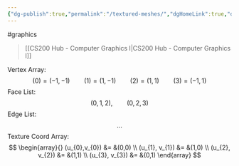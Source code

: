 ```yaml
---
{"dg-publish":true,"permalink":"/textured-meshes/","dgHomeLink":true,"dgPassFrontmatter":false}
---
```


#graphics 
> [[CS200 Hub - Computer Graphics I|CS200 Hub - Computer Graphics I]]

<style>
.container {font-family: sans-serif; text-align: center;}
.button-wrapper button {z-index: 1;height: 40px; width: 100px; margin: 10px;padding: 5px;}
.excalidraw .App-menu_top .buttonList { display: flex;}
.excalidraw-wrapper { height: 800px; margin: 50px; position: relative;}
:root[dir="ltr"] .excalidraw .layer-ui__wrapper .zen-mode-transition.App-menu_bottom--transition-left {transform: none;}
</style><script src="https://unpkg.com/react@17/umd/react.production.min.js"></script><script src="https://unpkg.com/react-dom@17/umd/react-dom.production.min.js"></script><script type="text/javascript" src="https://unpkg.com/@excalidraw/excalidraw@0.12.0/dist/excalidraw.production.min.js"></script><div id="Textured_Meshes_2022-10-17_1451.38.excalidraw.md1"></div><script>(function(){const InitialData={"type":"excalidraw","version":2,"source":"https://excalidraw.com","elements":[{"id":"Lf98CbJRC2CwlhIMUH_ib","type":"rectangle","x":-117.5999755859375,"y":-195.84375762939453,"width":310.4000244140625,"height":216,"angle":0,"strokeColor":"#000000","backgroundColor":"transparent","fillStyle":"hachure","strokeWidth":1,"strokeStyle":"solid","roughness":0,"opacity":100,"groupIds":[],"strokeSharpness":"sharp","seed":2030450301,"version":169,"versionNonce":821914333,"isDeleted":false,"boundElements":[{"id":"nF5ZuDnqzf8E618Vy8iIl","type":"arrow"},{"id":"vIQNoEWJ78SijL_6TZaQ0","type":"arrow"}],"updated":1666043693000,"link":null,"locked":false},{"id":"nF5ZuDnqzf8E618Vy8iIl","type":"arrow","x":-119.20001220703125,"y":21.756248474121094,"width":320,"height":0,"angle":0,"strokeColor":"#000000","backgroundColor":"transparent","fillStyle":"hachure","strokeWidth":1,"strokeStyle":"solid","roughness":0,"opacity":100,"groupIds":[],"strokeSharpness":"round","seed":1959299315,"version":93,"versionNonce":2013855091,"isDeleted":false,"boundElements":null,"updated":1666043693000,"link":null,"locked":false,"points":[[0,0],[320,0]],"lastCommittedPoint":null,"startBinding":{"elementId":"Lf98CbJRC2CwlhIMUH_ib","focus":1.0148148713288483,"gap":1.60003662109375},"endBinding":{"elementId":"XNI2JQCu","focus":0.02400146484375,"gap":4.99993896484375},"startArrowhead":null,"endArrowhead":"arrow"},{"id":"vIQNoEWJ78SijL_6TZaQ0","type":"arrow","x":-116.79998779296875,"y":19.35625457763672,"width":0,"height":224.8000030517578,"angle":0,"strokeColor":"#000000","backgroundColor":"transparent","fillStyle":"hachure","strokeWidth":1,"strokeStyle":"solid","roughness":0,"opacity":100,"groupIds":[],"strokeSharpness":"round","seed":1690737715,"version":91,"versionNonce":656803645,"isDeleted":false,"boundElements":null,"updated":1666043693000,"link":null,"locked":false,"points":[[0,0],[0,-224.8000030517578]],"lastCommittedPoint":null,"startBinding":null,"endBinding":{"elementId":"Lf98CbJRC2CwlhIMUH_ib","focus":0.9948454398837187,"gap":9.599990844726562},"startArrowhead":null,"endArrowhead":"arrow"},{"id":"vH_0yIQOMJQvqWiAZZ5gL","type":"line","x":-116.79998779296875,"y":19.356224060058594,"width":311.20001220703125,"height":215.1999969482422,"angle":0,"strokeColor":"#000000","backgroundColor":"transparent","fillStyle":"hachure","strokeWidth":1,"strokeStyle":"solid","roughness":0,"opacity":100,"groupIds":[],"strokeSharpness":"round","seed":1096017011,"version":177,"versionNonce":1710300157,"isDeleted":false,"boundElements":null,"updated":1666043693001,"link":null,"locked":false,"points":[[0,0],[311.20001220703125,-215.1999969482422]],"lastCommittedPoint":null,"startBinding":null,"endBinding":null,"startArrowhead":null,"endArrowhead":null},{"id":"YTGR0BvhXTmGfW39FGU4C","type":"rectangle","x":439.300048828125,"y":-199.8437728881836,"width":147.1999969482422,"height":147.1999969482422,"angle":0,"strokeColor":"#c92a2a","backgroundColor":"transparent","fillStyle":"hachure","strokeWidth":1,"strokeStyle":"solid","roughness":0,"opacity":100,"groupIds":[],"strokeSharpness":"sharp","seed":1897560691,"version":193,"versionNonce":429146387,"isDeleted":false,"boundElements":null,"updated":1666043813127,"link":null,"locked":false},{"id":"W28KZo6c","type":"text","x":488.10015869140625,"y":-37.84381866455078,"width":53,"height":50,"angle":0,"strokeColor":"#c92a2a","backgroundColor":"transparent","fillStyle":"hachure","strokeWidth":1,"strokeStyle":"solid","roughness":0,"opacity":100,"groupIds":[],"strokeSharpness":"sharp","seed":437073373,"version":246,"versionNonce":697978269,"isDeleted":false,"boundElements":null,"updated":1666043813127,"link":null,"locked":false,"text":"bmp\nimage","rawText":"bmp\nimage","fontSize":20,"fontFamily":1,"textAlign":"center","verticalAlign":"top","baseline":43,"containerId":null,"originalText":"bmp\nimage"},{"id":"xDBFgTq5eeO3ZW7WtmOXN","type":"ellipse","x":182.79998779296875,"y":11.556205749511719,"width":20,"height":20,"angle":0,"strokeColor":"#000000","backgroundColor":"#ced4da","fillStyle":"solid","strokeWidth":1,"strokeStyle":"solid","roughness":0,"opacity":100,"groupIds":[],"strokeSharpness":"sharp","seed":1951683475,"version":54,"versionNonce":601959411,"isDeleted":false,"boundElements":null,"updated":1666043693001,"link":null,"locked":false},{"id":"XNI2JQCu","type":"text","x":188.800048828125,"y":9.556266784667969,"width":7,"height":25,"angle":0,"strokeColor":"#000000","backgroundColor":"transparent","fillStyle":"hachure","strokeWidth":1,"strokeStyle":"solid","roughness":0,"opacity":100,"groupIds":[],"strokeSharpness":"sharp","seed":1341106931,"version":95,"versionNonce":1728970941,"isDeleted":false,"boundElements":[{"id":"nF5ZuDnqzf8E618Vy8iIl","type":"arrow"}],"updated":1666043693001,"link":null,"locked":false,"text":"1","rawText":"1","fontSize":20,"fontFamily":1,"textAlign":"left","verticalAlign":"top","baseline":18,"containerId":null,"originalText":"1"},{"type":"ellipse","version":110,"versionNonce":1449615955,"isDeleted":false,"id":"G7zm3K3L_LWM35zFpaIIz","fillStyle":"solid","strokeWidth":1,"strokeStyle":"solid","roughness":0,"opacity":100,"angle":0,"x":181.60003662109375,"y":-201.44376373291016,"strokeColor":"#000000","backgroundColor":"#ced4da","width":20,"height":20,"seed":2085139837,"groupIds":[],"strokeSharpness":"sharp","boundElements":[],"updated":1666043698412,"link":null,"locked":false},{"type":"ellipse","version":73,"versionNonce":1506770973,"isDeleted":false,"id":"jkJdEIjzyQAMrbrc_8A7i","fillStyle":"solid","strokeWidth":1,"strokeStyle":"solid","roughness":0,"opacity":100,"angle":0,"x":-124.19998168945312,"y":-204.04376983642578,"strokeColor":"#000000","backgroundColor":"#ced4da","width":20,"height":20,"seed":804577373,"groupIds":[],"strokeSharpness":"sharp","boundElements":[],"updated":1666043701415,"link":null,"locked":false},{"type":"ellipse","version":97,"versionNonce":644486131,"isDeleted":false,"id":"f3CCBsieu3EHgOmmns6RV","fillStyle":"solid","strokeWidth":1,"strokeStyle":"solid","roughness":0,"opacity":100,"angle":0,"x":-125.39999389648438,"y":8.356193542480469,"strokeColor":"#000000","backgroundColor":"#ced4da","width":20,"height":20,"seed":217963571,"groupIds":[],"strokeSharpness":"sharp","boundElements":[],"updated":1666043704234,"link":null,"locked":false},{"type":"text","version":5,"versionNonce":1267652371,"isDeleted":false,"id":"BiyXqt8y","fillStyle":"hachure","strokeWidth":1,"strokeStyle":"solid","roughness":0,"opacity":100,"angle":0,"x":-120.5,"y":6.456230163574219,"strokeColor":"#000000","backgroundColor":"transparent","width":15,"height":25,"seed":877623581,"groupIds":[],"strokeSharpness":"sharp","boundElements":[],"updated":1666043707200,"link":null,"locked":false,"fontSize":20,"fontFamily":1,"text":"0","rawText":"0","baseline":18,"textAlign":"left","verticalAlign":"top","containerId":null,"originalText":"0"},{"type":"text","version":70,"versionNonce":454243197,"isDeleted":false,"id":"yahbkOKZ","fillStyle":"hachure","strokeWidth":1,"strokeStyle":"solid","roughness":0,"opacity":100,"angle":0,"x":-120.5,"y":-207.94376373291016,"strokeColor":"#000000","backgroundColor":"transparent","width":15,"height":25,"seed":657921235,"groupIds":[],"strokeSharpness":"sharp","boundElements":[],"updated":1666043718001,"link":null,"locked":false,"fontSize":20,"fontFamily":1,"text":"3","rawText":"3","baseline":18,"textAlign":"left","verticalAlign":"top","containerId":null,"originalText":"3"},{"type":"text","version":40,"versionNonce":1503219763,"isDeleted":false,"id":"GdcaNki4","fillStyle":"hachure","strokeWidth":1,"strokeStyle":"solid","roughness":0,"opacity":100,"angle":0,"x":184,"y":-203.74378204345703,"strokeColor":"#000000","backgroundColor":"transparent","width":16,"height":25,"seed":8356509,"groupIds":[],"strokeSharpness":"sharp","boundElements":[],"updated":1666043715049,"link":null,"locked":false,"fontSize":20,"fontFamily":1,"text":"2","rawText":"2","baseline":18,"textAlign":"left","verticalAlign":"top","containerId":null,"originalText":"2"},{"id":"dXkLngAz","type":"image","x":168.5,"y":-236.83748626708984,"width":57,"height":18,"angle":0,"strokeColor":"#000000","backgroundColor":"transparent","fillStyle":"hachure","strokeWidth":1,"strokeStyle":"solid","roughness":1,"opacity":100,"strokeSharpness":"sharp","seed":24916,"version":84,"versionNonce":1196943987,"updated":1666043746842,"isDeleted":false,"groupIds":[],"boundElements":[],"link":null,"locked":false,"fileId":"89706ed3d66415d70b0fa262b4c3131bf1b1bb61","scale":[1,1]},{"id":"7T4eldLm","type":"image","x":-145.70004272460938,"y":-233.63750457763672,"width":57,"height":18,"angle":0,"strokeColor":"#000000","backgroundColor":"transparent","fillStyle":"hachure","strokeWidth":1,"strokeStyle":"solid","roughness":1,"opacity":100,"strokeSharpness":"sharp","seed":89558,"version":146,"versionNonce":257066397,"updated":1666043775588,"isDeleted":false,"groupIds":[],"boundElements":[],"link":null,"locked":false,"fileId":"3836ccc1fe43550e429eda15d8fde2ff8fb900d0","scale":[1,1]},{"id":"NuzsalaV","type":"image","x":-144.89999389648438,"y":36.762474060058594,"width":57,"height":18,"angle":0,"strokeColor":"#000000","backgroundColor":"transparent","fillStyle":"hachure","strokeWidth":1,"strokeStyle":"solid","roughness":1,"opacity":100,"strokeSharpness":"sharp","seed":9930,"version":130,"versionNonce":960727123,"updated":1666043787250,"isDeleted":false,"groupIds":[],"boundElements":[],"link":null,"locked":false,"fileId":"0875f063cb2f62f41eae17a66586da8b4ad9d1f2","scale":[1,1]},{"id":"lnzUHxK6","type":"image","x":165.5,"y":38.36248016357422,"width":57,"height":18,"angle":0,"strokeColor":"#000000","backgroundColor":"transparent","fillStyle":"hachure","strokeWidth":1,"strokeStyle":"solid","roughness":1,"opacity":100,"strokeSharpness":"sharp","seed":74829,"version":80,"versionNonce":718715219,"updated":1666043795513,"isDeleted":false,"groupIds":[],"boundElements":[],"link":null,"locked":false,"fileId":"53cbdaa00e6d93c8e289069a9459f823b925b303","scale":[1,1]}],"appState":{"theme":"light","viewBackgroundColor":"#ffffff","currentItemStrokeColor":"#000000","currentItemBackgroundColor":"#ced4da","currentItemFillStyle":"solid","currentItemStrokeWidth":1,"currentItemStrokeStyle":"solid","currentItemRoughness":0,"currentItemOpacity":100,"currentItemFontFamily":1,"currentItemFontSize":20,"currentItemTextAlign":"center","currentItemStrokeSharpness":"sharp","currentItemStartArrowhead":null,"currentItemEndArrowhead":"arrow","currentItemLinearStrokeSharpness":"round","gridSize":null,"colorPalette":{}},"files":{}};InitialData.scrollToContent=true;App=()=>{const e=React.useRef(null),t=React.useRef(null),[n,i]=React.useState({width:void 0,height:void 0});return React.useEffect(()=>{i({width:t.current.getBoundingClientRect().width,height:t.current.getBoundingClientRect().height});const e=()=>{i({width:t.current.getBoundingClientRect().width,height:t.current.getBoundingClientRect().height})};return window.addEventListener("resize",e),()=>window.removeEventListener("resize",e)},[t]),React.createElement(React.Fragment,null,React.createElement("div",{className:"excalidraw-wrapper",ref:t},React.createElement(ExcalidrawLib.Excalidraw,{ref:e,width:n.width,height:n.height,initialData:InitialData,viewModeEnabled:!0,zenModeEnabled:!0,gridModeEnabled:!1})))},excalidrawWrapper=document.getElementById("Textured_Meshes_2022-10-17_1451.38.excalidraw.md1");ReactDOM.render(React.createElement(App),excalidrawWrapper);})();</script>

Vertex Array:
$$
(0) = (-1,-1) \qquad (1) = (1,-1) \qquad (2) = (1,1) \qquad (3) = (-1,1)
$$
Face List:
$$
(0,1,2), \qquad(0,2,3)
$$
Edge List:
$$\dots$$
Texture Coord Array:
$$
\begin{array}{}
(u_{0},v_{0}) &= &(0,0) \\
(u_{1}, v_{1}) &= &(1,0) \\
(u_{2}, v_{2}) &= &(1,1) \\
(u_{3}, v_{3}) &= &(0,1)
\end{array}
$$
